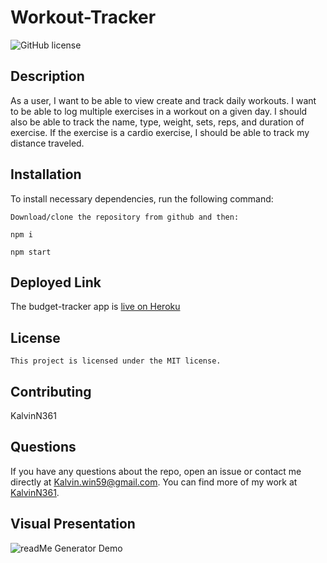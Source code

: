 # Workout-Tracker

 ![GitHub license](https://img.shields.io/badge/license-MIT-blue.svg)
  ## Description
As a user, I want to be able to view create and track daily workouts. I want to be able to log multiple exercises in a workout on a given day. I should also be able to track the name, type, weight, sets, reps, and duration of exercise. If the exercise is a cardio exercise, I should be able to track my distance traveled.


  ## Installation
  To install necessary dependencies, run the following command:
  ```
  Download/clone the repository from github and then:
  
  npm i
  
  npm start
  ```
   ## Deployed Link
  The budget-tracker app is [live on Heroku](https://workout-tracker-weee.herokuapp.com/?id=619e73c32ba2ed00164f66ff)
  
  
  ## License
    This project is licensed under the MIT license.
    
  ## Contributing
  KalvinN361
  
  
  ## Questions
  If you have any questions about the repo, open an issue or contact me directly at Kalvin.win59@gmail.com. You can find more of my work at [KalvinN361](https://github.com/KalvinN361/).
  
  
  ## Visual Presentation
  ![readMe Generator Demo](https://github.com/KalvinN361/Workout-Tracker/blob/8ce2d9d0dc2988899fee26d922f6c7de995643fa/demo%20(4).gif) 

